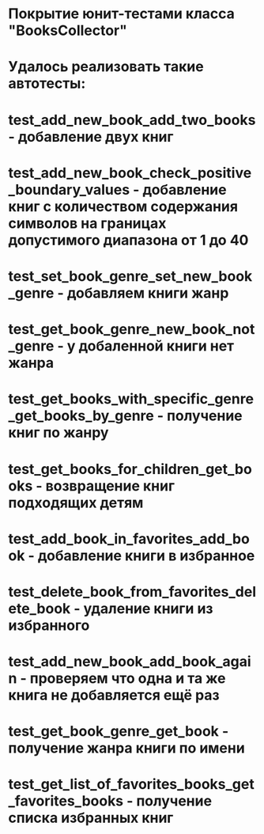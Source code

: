 # Покрытие юнит-тестами класса "BooksCollector"
# Удалось реализовать такие автотесты:
# test_add_new_book_add_two_books - добавление двух книг
# test_add_new_book_check_positive_boundary_values - добавление книг с количеством содержания символов на границах допустимого диапазона от 1 до 40
# test_set_book_genre_set_new_book_genre - добавляем книги жанр
# test_get_book_genre_new_book_not_genre - у добаленной книги нет жанра
# test_get_books_with_specific_genre_get_books_by_genre - получение книг по жанру
# test_get_books_for_children_get_books - возвращение книг подходящих детям
# test_add_book_in_favorites_add_book - добавление книги в избранное
# test_delete_book_from_favorites_delete_book - удаление книги из избранного
# test_add_new_book_add_book_again - проверяем что одна и та же книга не добавляется ещё раз
# test_get_book_genre_get_book - получение жанра книги по имени
# test_get_list_of_favorites_books_get_favorites_books - получение списка избранных книг